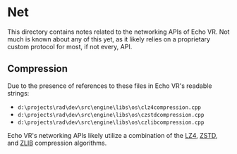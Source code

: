# Net
This directory contains notes related to the networking APIs of Echo VR. Not much is known about any of this yet, as it likely relies on a proprietary custom protocol for most, if not every, API.

## Compression
Due to the presence of references to these files in Echo VR's readable strings:

- `d:\projects\rad\dev\src\engine\libs\os\clz4compression.cpp`
- `d:\projects\rad\dev\src\engine\libs\os\czstdcompression.cpp`
- `d:\projects\rad\dev\src\engine\libs\os\czlibcompression.cpp`

Echo VR's networking APIs likely utilize a combination of the [LZ4](https://github.com/lz4/lz4), [ZSTD](https://github.com/facebook/zstd), and [ZLIB](https://github.com/madler/zlib) compression algorithms.
